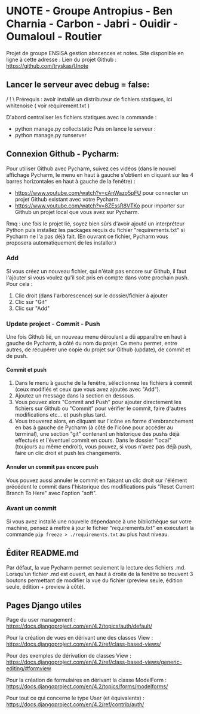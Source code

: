 # UNOTE - Groupe Antropius - Ben Charnia - Carbon - Jabri - Ouidir - Oumaloul - Routier

Projet de groupe ENSISA gestion abscences et notes.
Site disponible en ligne à cette adresse :
Lien du projet Github : https://github.com/tryskas/Unote

## Lancer le serveur avec debug = false:

/ ! \ Prérequis : avoir installé un distributeur de fichiers statiques, ici whitenoise ( voir requirement.txt )

D'abord centraliser les fichiers statiques avec la commande :
- python manage.py collectstatic
Puis on lance le serveur :
- python manage.py runserver


## Connexion Github - Pycharm:

Pour utiliser Github avec Pycharm, suivez ces vidéos (dans le nouvel 
affichage Pycharm, le menu en haut à gauche s'obtient en cliquant sur les 4 
barres horizontales en haut à gauche de la fenêtre) :
- https://www.youtube.com/watch?v=cAnWazo5pFU pour connecter un projet 
  Github existant avec votre Pycharm.
- https://www.youtube.com/watch?v=8ZEssR8VTKo pour importer sur Github un 
  projet local que vous avez sur Pycharm.

Rmq : une fois le projet lié, soyez bien sûrs d'avoir ajouté un 
interpréteur Python puis installez les packages requis du fichier 
"requirements.txt" si Pycharm ne l'a pas déjà fait. (En ouvrant ce fichier, 
Pycharm vous proposera automatiquement de les installer.)

### Add

Si vous créez un nouveau fichier, qui n'était pas encore sur Github, il 
faut l'ajouter si vous voulez qu'il soit pris en compte dans votre prochain 
push. Pour cela :
1. Clic droit (dans l'arborescence) sur le dossier/fichier à ajouter
2. Clic sur "Git"
3. Clic sur "Add"

### Update project - Commit - Push

Une fois Github lié, un nouveau menu déroulant a dû apparaître en haut à 
gauche de Pycharm, à côté du nom du projet. Ce menu permet, entre autres, 
de récupérer une copie du projet sur Github (update), de commit et de push.

#### Commit et push

1. Dans le menu à gauche de la fenêtre, sélectionnez les fichiers à commit 
(ceux modifiés et ceux que vous avez ajoutés avec "Add"). 
2. Ajoutez un message dans la section en dessous.
3. Vous pouvez alors "Commit and Push" pour ajouter directement les 
   fichiers sur Github ou "Commit" pour vérifier le commit, faire d'autres 
   modifications etc... et push plus tard.
4. Vous trouverez alors, en cliquant sur l'icône en forme d'embranchement 
   en bas à gauche de Pycharm (à côté de l'icône pour accéder au terminal), 
   une section "git" contenant un historique des pushs déjà effectués et 
   l'éventuel commit en cours.
   Dans le dossier "local" (toujours au même endroit), vous pouvez, si vous 
   n'avez pas déjà push, faire un clic droit et push les changements.

#### Annuler un commit pas encore push

Vous pouvez aussi annuler le commit en faisant un clic droit sur l'élément 
précédent le commit dans l'historique des modifications puis "Reset Current 
Branch To Here" avec l'option "soft".

### Avant un commit

Si vous avez installé une nouvelle dépendance à une bibliothèque sur votre 
machine, pensez à mettre à jour le fichier "requirements.txt" en exécutant 
la commande `pip freeze > ./requirements.txt` au plus haut niveau.

## Éditer README.md

Par défaut, la vue Pycharm permet seulement la lecture des fichiers .md. 
Lorsqu'un fichier .md est ouvert, en haut à droite de la fenêtre se 
trouvent 3 boutons permettant de modifier la vue du fichier (preview seule, 
édition seule, édition + preview à côté).

## Pages Django utiles

Page du user management : https://docs.djangoproject.com/en/4.2/topics/auth/default/

Pour la création de vues en dérivant une des classes View : https://docs.djangoproject.com/en/4.2/ref/class-based-views/

Pour des exemples de dérivation de classes View : https://docs.djangoproject.com/en/4.2/ref/class-based-views/generic-editing/#formview

Pour la création de formulaires en dérivant la classe ModelForm : https://docs.djangoproject.com/en/4.2/topics/forms/modelforms/

Pour tout ce qui concerne le type User (et équivalents) : https://docs.djangoproject.com/en/4.2/ref/contrib/auth/

